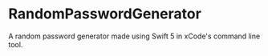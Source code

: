 # RandomPasswordGenerator
A random password generator made using  Swift 5 in xCode's command line tool.
